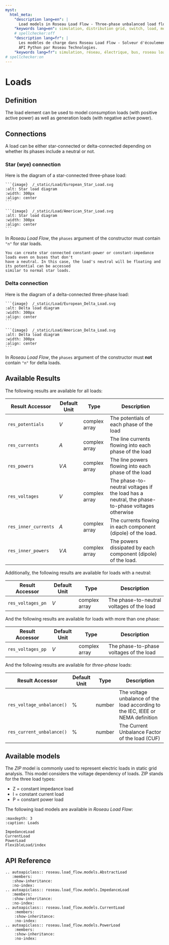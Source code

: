 ```yaml
---
myst:
  html_meta:
    "description lang=en": |
      Load models in Roseau Load Flow - Three-phase unbalanced load flow solver in a Python API by Roseau Technologies.
    "keywords lang=en": simulation, distribution grid, switch, load, model
    # spellchecker:off
    "description lang=fr": |
      Les modèles de charge dans Roseau Load Flow - Solveur d'écoulement de charge triphasé et déséquilibré dans une
      API Python par Roseau Technologies.
    "keywords lang=fr": simulation, réseau, électrique, bus, roseau load flow, charges, modèle
# spellchecker:on
---
```


# Loads

## Definition

The load element can be used to model consumption loads (with positive active power) as well as
generation loads (with negative active power).

## Connections

A load can be either star-connected or delta-connected depending on whether its phases include a
neutral or not.

### Star (wye) connection

Here is the diagram of a star-connected three-phase load:

````{tab} European standards
```{image}  /_static/Load/European_Star_Load.svg
:alt: Star load diagram
:width: 300px
:align: center
```
````

````{tab} American standards
```{image}  /_static/Load/American_Star_Load.svg
:alt: Star load diagram
:width: 300px
:align: center
```
````

In _Roseau Load Flow_, the `phases` argument of the constructor must contain `"n"` for star loads.

```{note}
You can create star connected constant-power or constant-impedance loads even on buses that don't
have a neutral. In this case, the load's neutral will be floating and its potential can be accessed
similar to normal star loads.
```

### Delta connection

Here is the diagram of a delta-connected three-phase load:

````{tab} European standards
```{image}  /_static/Load/European_Delta_Load.svg
:alt: Delta load diagram
:width: 300px
:align: center
```
````

````{tab} American standards
```{image}  /_static/Load/American_Delta_Load.svg
:alt: Delta load diagram
:width: 300px
:align: center
```
````

In _Roseau Load Flow_, the `phases` argument of the constructor must **not** contain `"n"` for delta
loads.

## Available Results

The following results are available for all loads:

| Result Accessor      | Default Unit | Type          | Description                                                                                    |
| -------------------- | ------------ | ------------- | ---------------------------------------------------------------------------------------------- |
| `res_potentials`     | $V$          | complex array | The potentials of each phase of the load                                                       |
| `res_currents`       | $A$          | complex array | The line currents flowing into each phase of the load                                          |
| `res_powers`         | $V\!A$       | complex array | The line powers flowing into each phase of the load                                            |
| `res_voltages`       | $V$          | complex array | The phase-to-neutral voltages if the load has a neutral, the phase-to-phase voltages otherwise |
| `res_inner_currents` | $A$          | complex array | The currents flowing in each component (dipole) of the load.                                   |
| `res_inner_powers`   | $V\!A$       | complex array | The powers dissipated by each component (dipole) of the load.                                  |

Additionally, the following results are available for loads with a neutral:

| Result Accessor   | Default Unit | Type          | Description                               |
| ----------------- | ------------ | ------------- | ----------------------------------------- |
| `res_voltages_pn` | $V$          | complex array | The phase-to-neutral voltages of the load |

And the following results are available for loads with more than one phase:

| Result Accessor   | Default Unit | Type          | Description                             |
| ----------------- | ------------ | ------------- | --------------------------------------- |
| `res_voltages_pp` | $V$          | complex array | The phase-to-phase voltages of the load |

And the following results are available for _three-phase_ loads:

| Result Accessor           | Default Unit | Type   | Description                                                                     |
| ------------------------- | ------------ | ------ | ------------------------------------------------------------------------------- |
| `res_voltage_unbalance()` | $\%$         | number | The voltage unbalance of the load according to the IEC, IEEE or NEMA definition |
| `res_current_unbalance()` | $\%$         | number | The Current Unbalance Factor of the load (CUF)                                  |

## Available models

The _ZIP_ model is commonly used to represent electric loads in static grid analysis. This model
considers the voltage dependency of loads. ZIP stands for the three load types:

- Z = constant impedance load
- I = constant current load
- P = constant power load

The following load models are available in _Roseau Load Flow_:

```{toctree}
:maxdepth: 3
:caption: Loads

ImpedanceLoad
CurrentLoad
PowerLoad
FlexibleLoad/index
```

## API Reference

```{eval-rst}
.. autoapiclass:: roseau.load_flow.models.AbstractLoad
   :members:
   :show-inheritance:
   :no-index:
.. autoapiclass:: roseau.load_flow.models.ImpedanceLoad
   :members:
   :show-inheritance:
   :no-index:
.. autoapiclass:: roseau.load_flow.models.CurrentLoad
    :members:
    :show-inheritance:
    :no-index:
.. autoapiclass:: roseau.load_flow.models.PowerLoad
    :members:
    :show-inheritance:
    :no-index:
```
